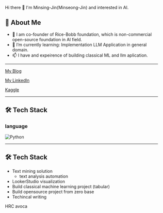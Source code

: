 Hi there 👋 I'm Minsing-Jin(Minseong-Jin) and interested in AI.

## 🚀 About Me

- 🍚 I am co-founder of Rice-Bobb foundation, which is non-commercial open-source foundation in AI field.
- 🌱 I’m currently learning: Implementation LLM Application in general domain.
- 📫 I have and expeirence of building classical ML and llm aplication.

-------

[My Blog](https://velog.io/@minsing-jin)<br>

[My LinkedIn](https://www.linkedin.com/in/minseong-jin-8b4423288/)<br>

[Kaggle](https://www.kaggle.com/minsingjinkinghee)

-------

## 🛠️ Tech Stack
### language
![Python](https://img.shields.io/badge/Python-3776AB?style=flat&logo=python&logoColor=white)


-----------
## 🛠️ Tech Stack
- Text mining solution
  - text analysis automation
- LookerStudio visualization
- Build classical machine learning project (tabular)
- Build opensource project from zero base
- Techincal writing


HRC avoca

